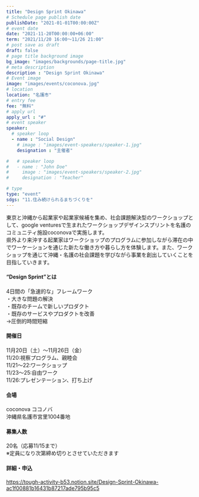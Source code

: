 ```yaml
---
title: "Design Sprint Okinawa"
# Schedule page publish date
publishDate: "2021-01-01T00:00:00Z"
# event date
date: "2021-11-20T00:00:00+06:00"
term: "2021/11/20 16:00～11/26 21:00"
# post save as draft
draft: false
# page title background image
bg_image: "images/backgrounds/page-title.jpg"
# meta description
description : "Design Sprint Okinawa"
# Event image
image: "images/events/coconova.jpg"
# location
location: "名護市"
# entry fee
fee: "無料"
# apply url
apply_url : "#"
# event speaker
speaker:
  # speaker loop
  - name : "Social Design"
    # image : "images/event-speakers/speaker-1.jpg"
    designation : "主催者"

#   # speaker loop
#   - name : "John Doe"
#     image : "images/event-speakers/speaker-2.jpg"
#     designation : "Teacher"

# type
type: "event"
sdgs: "11.住み続けられるまちづくりを"
---
```


東京と沖縄から起業家や起業家候補を集め、社会課題解決型のワークショップとして、google venturesで生まれたワークショップデザインスプリントを名護のコミュニティ施設coconovaで実施します。  
県外より来沖する起業家はワークショップのプログラムに参加しながら滞在の中でワーケーションを通じた新たな働き方や暮らし方を体験します。また、ワークショップを通じて沖縄・名護の社会課題を学びながら事業を創出していくことを目指していきます。  

#### “Design Sprint”とは
4日間の「急速的な」フレームワーク  
・大きな問題の解決  
・既存のチームで新しいプロダクト  
・既存のサービスやプロダクトを改善  
→圧倒的時間短縮  

#### 開催日
11月20日（土）〜11月26日（金）  
11/20:視察プログラム、親睦会  
11/21～22:ワークショップ  
11/23～25:自由ワーク  
11/26:プレゼンテーション、打ち上げ  

#### 会場
coconova ココノバ  
沖縄県名護市宮里1004番地  

#### 募集人数
20名（応募11/15まで）  
※定員になり次第締め切りとさせていただきます  

#### 詳細・申込
https://tough-activity-b53.notion.site/Design-Sprint-Okinawa-ac1f00881b16431b87217ade795b95c5